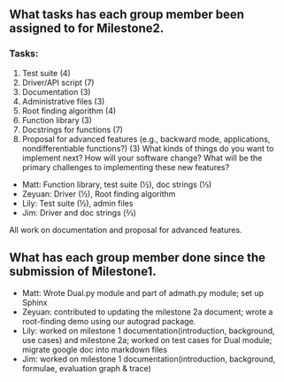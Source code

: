 ## What tasks has each group member been assigned to for Milestone2.

### Tasks:
1. Test suite (4)
2. Driver/API script (7)
3. Documentation (3)
4. Administrative files  (3)
5. Root finding algorithm (4)
6. Function library (3)
7. Docstrings for functions (7)
8. Proposal for advanced features (e.g., backward mode, applications, nondifferentiable functions?) (3) 
What kinds of things do you want to implement next? How will your software change? What will be the primary challenges to implementing these new features?

* Matt: Function library, test suite (½), doc strings (⅓)
* Zeyuan: Driver (½), Root finding algorithm
* Lily: Test suite (½),  admin files
* Jim: Driver and doc strings (⅔)

All work on documentation and proposal for advanced features.



## What has each group member done since the submission of Milestone1.

* Matt: Wrote Dual.py module and part of admath.py module; set up Sphinx
* Zeyuan: contributed to updating the milestone 2a document; wrote a root-finding demo using our autograd package.
* Lily: worked on milestone 1 documentation(introduction, background, use cases) and milestone 2a; worked on test cases for Dual module; migrate google doc into markdown files
* Jim: worked on milestone 1 documentation(introduction, background, formulae, evaluation graph & trace)
